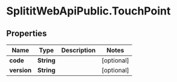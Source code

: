 # SplititWebApiPublic.TouchPoint

## Properties

Name | Type | Description | Notes
------------ | ------------- | ------------- | -------------
**code** | **String** |  | [optional] 
**version** | **String** |  | [optional] 



